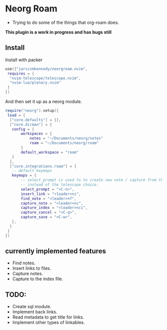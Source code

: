 # Neorg Roam

- Trying to do some of the things that org-roam does.

**This plugin is a work in progress and has bugs still**

## Install

Install with packer
```lua 
use({"jarvismkennedy/neorgroam.nvim", 
 requires = { 
  "nvim-telescope/telescope.nvim", 
  "nvim-lua/plenary.nvim"
 }
})
```
  And then set it up as a neorg module.
```lua
require("neorg").setup({ 
 load = { 
  ["core.defaults"] = {},
  ["core.dirman"] = {
   config = { 
	   workspaces = { 
		   notes = "~/Documents/neorg/notes"
		   roam = "~/Documents/neorg/roam"
	   }
	   default_workspace = "roam"
   }
  },
  ["core.integrations.roam"] = { 
   -- default keymaps
   keymaps = {
	   -- select_prompt is used to to create new note / capture from the prompt directly
	   -- instead of the telescope choice.
	   select_prompt = "<C-n>",
	   insert_link = "<leader>ni",
	   find_note = "<leader>nf",
	   capture_note = "<leader>nc",
	   capture_index = "<leader>nci",
	   capture_cancel = "<C-q>",
	   capture_save = "<C-w>",
   },
  }
 }
})
```



## currently implemented features

- Find notes.
- Insert links to files.
- Capture notes. 
- Capture to the index file.


## TODO:

-  Create sql module.
-  Implement back links.
-  Read metadata to get title for links.
-  Implement other types of linkables.
